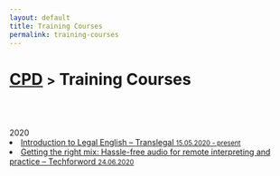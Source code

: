 ```yaml
---
layout: default
title: Training Courses
permalink: training-courses
---
```

<h1 class="page-title"><a href="https://zahra-claire-bahrani-peacock.github.io/cpd">CPD</a> <small>></small> Training Courses</h1><br>
<br>
<br>
2020
<li><a href="https://www.translegal.com/product/introduction-to-legal-english/" target="_blank">Introduction to Legal English – Translegal <small>15.05.2020 - present</small></a></li>    

<li><a href="https://techforword.com/p/getting-the-right-mix" target="_blank">Getting the right mix: Hassle-free audio for remote interpreting and practice – Techforword <small>24.06.2020</small></a></li>